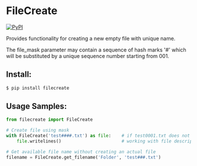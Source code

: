 # FileCreate
[![PyPI](https://img.shields.io/pypi/v/FileCreate)](https://pypi.org/project/filecreate/)

Provides functionality for creating a new empty file with unique name.

The file_mask parameter may contain a sequence of hash marks '#' which will be substituted by a unique sequence number 
starting from 001. 

## Install:

```bash  
$ pip install filecreate
```  

## Usage Samples:

```Python
from filecreate import FileCreate

# Create file using mask
with FileCreate('test####.txt') as file:    # if test0001.txt does not exist - creates it
    file.writelines()                       # working with file descriptor as usual

# Get available file name without creating an actual file
filename = FileCreate.get_filename('Folder', 'test###.txt')

```

